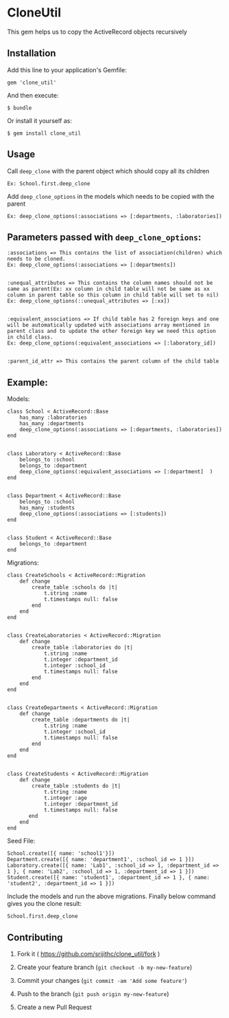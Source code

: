 # CloneUtil

This gem helps us to copy the ActiveRecord objects recursively

## Installation

Add this line to your application's Gemfile:

    gem 'clone_util'

And then execute:

    $ bundle

Or install it yourself as:

    $ gem install clone_util

## Usage

Call `deep_clone` with the parent object which should copy all its children

    Ex: School.first.deep_clone


Add `deep_clone_options` in the models which needs to be copied with the parent

    Ex: deep_clone_options(:associations => [:departments, :laboratories])

## Parameters passed with `deep_clone_options`:

    :associations => This contains the list of association(children) which needs to be cloned.
    Ex: deep_clone_options(:associations => [:departments])


    :unequal_attributes => This contains the column names should not be same as parent(Ex: xx column in child table will not be same as xx column in parent table so this column in child table will set to nil)
    Ex: deep_clone_options(::unequal_attributes => [:xx])


    :equivalent_associations => If child table has 2 foreign keys and one will be automatically updated with associations array mentioned in parent class and to update the other foreign key we need this option in child class.
    Ex: deep_clone_options(:equivalent_associations => [:laboratory_id])
    

    :parent_id_attr => This contains the parent column of the child table
    

## Example:
Models:

    class School < ActiveRecord::Base
        has_many :laboratories
        has_many :departments
        deep_clone_options(:associations => [:departments, :laboratories])
    end


    class Laboratory < ActiveRecord::Base
        belongs_to :school
        belongs_to :department
        deep_clone_options(:equivalent_associations => [:department]  )
    end


    class Department < ActiveRecord::Base
        belongs_to :school
        has_many :students
        deep_clone_options(:associations => [:students])
    end


    class Student < ActiveRecord::Base
        belongs_to :department
    end

Migrations:

    class CreateSchools < ActiveRecord::Migration
        def change
            create_table :schools do |t|
                t.string :name
                t.timestamps null: false
            end
        end
    end


    class CreateLaboratories < ActiveRecord::Migration
        def change
            create_table :laboratories do |t|
                t.string :name
                t.integer :department_id
                t.integer :school_id
                t.timestamps null: false
            end
        end
    end


    class CreateDepartments < ActiveRecord::Migration
        def change
            create_table :departments do |t|
                t.string :name
                t.integer :school_id
                t.timestamps null: false
            end
        end
    end


    class CreateStudents < ActiveRecord::Migration
        def change
            create_table :students do |t|
                t.string :name
                t.integer :age
                t.integer :department_id
                t.timestamps null: false
           end
        end
    end


Seed File:

    School.create([{ name: 'school1'}])
    Department.create([{ name: 'department1', :school_id => 1 }])
    Laboratory.create([{ name: 'Lab1', :school_id => 1, :department_id => 1 }, { name: 'Lab2', :school_id => 1, :department_id => 1 }])
    Student.create([{ name: 'student1', :department_id => 1 }, { name: 'student2', :department_id => 1 }])


Include the models and run the above migrations.
Finally below command gives you the clone result:

    School.first.deep_clone

## Contributing

1. Fork it ( https://github.com/srijithc/clone_util/fork )
2. Create your feature branch (`git checkout -b my-new-feature`)


3. Commit your changes (`git commit -am 'Add some feature'`)
4. Push to the branch (`git push origin my-new-feature`)
5. Create a new Pull Request
